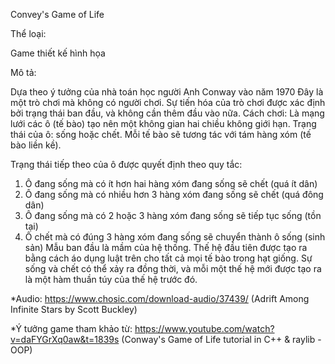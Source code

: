 Convey's Game of Life

Thể loại: 

Game thiết kế hình họa

Mô tả:

Dựa theo ý tưởng của nhà toán học người Anh Conway vào năm 1970
Đây là một trò chơi mà không có người chơi. Sự tiến hóa của trò chơi được xác định bởi trạng thái ban đầu, và không cần thêm đầu vào nữa.
Cách chơi:
Là mạng lưới các ô (tế bào) tạo nên một không gian hai chiều không giới hạn. Trạng thái của ô: sống hoặc chết. Mỗi tế bào sẽ tương tác với tám hàng xóm (tế bào liền kề).

Trạng thái tiếp theo của ô được quyết định theo quy tắc:

1. Ô đang sống mà có ít hơn hai hàng xóm đang sống sẽ chết (quá ít dân)
2. Ô đang sống mà có nhiều hơn 3 hàng xóm đang sống sẽ chết (quá đông dân)
3. Ô đang sống mà có 2 hoặc 3 hàng xóm đang sống sẽ tiếp tục sống (tồn tại)
4. Ô chết mà có đúng 3 hàng xóm đang sống sẽ chuyển thành ô sống (sinh sản)
Mẫu ban đầu là mầm của hệ thống. Thế hệ đầu tiên được tạo ra bằng cách áo dụng luật trên cho tất cả mọi tế bào trong hạt giống. Sự sống và chết có thể xảy ra đồng thời, và mỗi một thế hệ mới được tạo ra là một hàm thuần túy của thế hệ trước đó.

*Audio: https://www.chosic.com/download-audio/37439/ (Adrift Among Infinite Stars by Scott Buckley)


*Ý tưởng game tham khảo từ: https://www.youtube.com/watch?v=daFYGrXq0aw&t=1839s (Conway's Game of Life tutorial in C++ & raylib - OOP)
